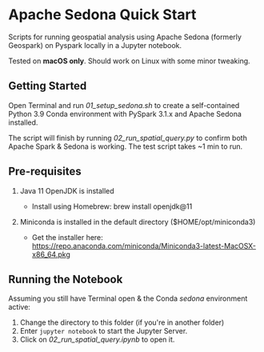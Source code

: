 # Apache Sedona Quick Start
Scripts for running geospatial analysis using Apache Sedona (formerly Geospark) on Pyspark locally in a Jupyter notebook.

Tested on **macOS only**. Should work on Linux with some minor tweaking.

## Getting Started

Open Terminal and run *01_setup_sedona.sh* to create a self-contained Python 3.9 Conda environment with PySpark 3.1.x and Apache Sedona installed.

The script will finish by running *02_run_spatial_query.py* to confirm both Apache Spark & Sedona is working. The test script takes ~1 min to run.

## Pre-requisites

1. Java 11 OpenJDK is installed
     - Install using Homebrew: brew install openjdk@11

2. Miniconda is installed in the default directory ($HOME/opt/miniconda3)
     - Get the installer here: https://repo.anaconda.com/miniconda/Miniconda3-latest-MacOSX-x86_64.pkg

## Running the Notebook

Assuming you still have Terminal open & the Conda *sedona* environment active:

1. Change the directory to this folder (if you're in another folder) 
2. Enter ```jupyter notebook``` to start the Jupyter Server.
3. Click on *02_run_spatial_query.ipynb* to open it.
